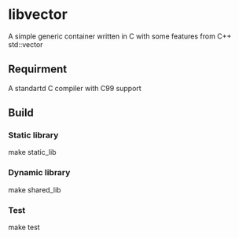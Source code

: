 # libvector
A simple generic container written in C with some features from C++ std::vector

## Requirment
A standartd C compiler with C99 support

## Build

### Static library
make static_lib

### Dynamic library
make shared_lib

### Test
make test
